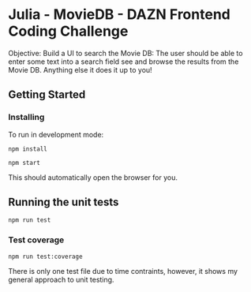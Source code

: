 # Julia - MovieDB - DAZN Frontend Coding Challenge

Objective: Build a UI to search the Movie DB: The user should be able to enter some text into a search field see and browse the results from the Movie DB. Anything else it does it up to you!

## Getting Started

### Installing

To run in development mode:
```
npm install
```
```
npm start
```

This should automatically open the browser for you.

## Running the unit tests
```
npm run test
```
### Test coverage
```
npm run test:coverage
```
There is only one test file due to time contraints, however, it shows my general approach to unit testing.